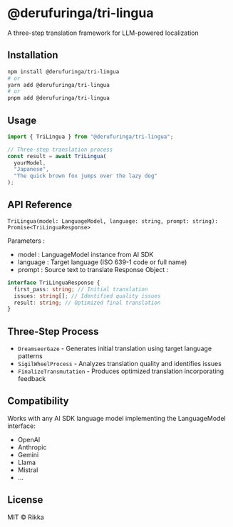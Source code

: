 # @derufuringa/tri-lingua

A three-step translation framework for LLM-powered localization

## Installation

```bash
npm install @derufuringa/tri-lingua
# or
yarn add @derufuringa/tri-lingua
# or
pnpm add @derufuringa/tri-lingua
```

## Usage

```typescript
import { TriLingua } from "@derufuringa/tri-lingua";

// Three-step translation process
const result = await TriLingua(
  yourModel,
  "Japanese",
  "The quick brown fox jumps over the lazy dog"
);
```

## API Reference

`TriLingua(model: LanguageModel, language: string, prompt: string): Promise<TriLinguaResponse>`

Parameters :

- model : LanguageModel instance from AI SDK
- language : Target language (ISO 639-1 code or full name)
- prompt : Source text to translate
  Response Object :

```typescript
interface TriLinguaResponse {
  first_pass: string; // Initial translation
  issues: string[]; // Identified quality issues
  result: string; // Optimized final translation
}
```

## Three-Step Process

- `DreamseerGaze` - Generates initial translation using target language patterns
- `SigilWheelProcess` - Analyzes translation quality and identifies issues
- `FinalizeTransmutation` - Produces optimized translation incorporating feedback

## Compatibility

Works with any AI SDK language model implementing the LanguageModel interface:

- OpenAI
- Anthropic
- Gemini
- Llama
- Mistral
- ...

## License

MIT © Rikka
